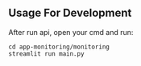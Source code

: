 ## Usage For Development
After run api, open your cmd and run:
```shell
cd app-monitoring/monitoring
streamlit run main.py
```